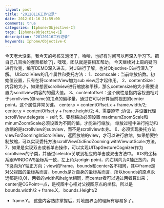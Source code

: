 ```yaml
---
layout: post
title: "20120116工作记录"
date: 2012-01-16 21:59:00 
comments: true
categories: [Iphone/Objective-C]
tags: [Iphone/Objective-C]
description: "20120116工作记录"
keywords: Iphone/Objective-C
---
```


  今天老大没来，我今天的考核又泡汤了，哈哈，也好有时间可以再深入学习下。把自己几百块的餐票都给了j，嘿嘿，团队就是要相互帮助。
  今天继续对上周的疑问进行攻克，编写DEMO深入进去，对UI进行了解，也对Objective-C进行深入了解。
  UIScrollView的几个属性和委托方法：
  1、zoomscale：当前缩放倍数。初始值设置，只有在将contentView加为sub view后才起作用。
  2、contentSize：内容的大小，如果想要scrollview进行缩放和平移，那么contensize的大小需要设置为scrollview内容的的最大值。
  3、contentoffset：这个属性是指内容视图相对于scrollview的frame的顶点的偏移量，通过它可以计算当前视图的center point。这个属性非常关键。
  center.x = contentOffset.x + frame.width/2; center.y = contentOffset.y + frame.height/2;
  4、需要遵守 <UIScrollVewDeledate>;协议，并设置代理scrollView.delegate = self;
  5、要想缩放必须设置 maximumZoomScale和minumZoomScale必须设置为不同的值，才能进行缩放。
  缩放过程中进行拖动和放缩的是scrollview的subview，而不是scrollview本身。
  6、必须实现委托方法viewForZoomingInScrollView，返回放缩的view，才可以进行放缩。如果想要控制放缩，可以实现委托方法scrollViewDidEndZooming:withView:atScale:方法。
  7、如果是实现双击或者单击操作，可以实现UITapGestureCognizer作为scrollview的子类，并通过selector关联到相应的单击或双击方法中。
  IOS的坐标系跟WINDOWS坐标系一致，左上角为origin point，向右横向为X轴正放向，向下竖向为Y轴正方向；view的Frame，bounds和center各不相同，其中frame是对父视图的坐标系而言，bounds是对自身的坐标系而言，所以bounds的原点永远都是(0,0)，两者的width和height相同，而center者可以通过两者算出来；center是CGPoint一点，是视图中心相对父视图原点的坐标，所以是bounds.width/2 + frame.X， bounds.Height/2
 + frame.Y。
  这些内容熟练掌握后，对地图界面的理解有容易多了。
